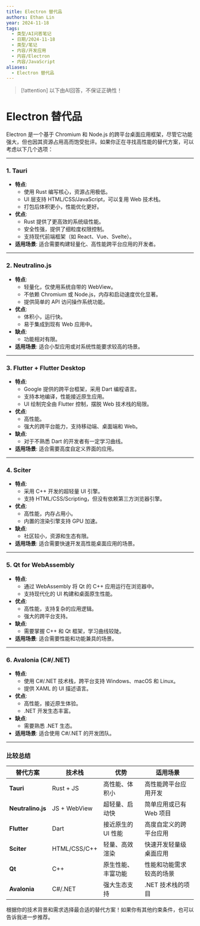 ```yaml
---
title: Electron 替代品
authors: Ethan Lin
year: 2024-11-18
tags:
  - 类型/AI问答笔记
  - 日期/2024-11-18
  - 类型/笔记
  - 内容/开发应用
  - 内容/Electron
  - 内容/JavaScript
aliases:
  - Electron 替代品
---
```







> [!attention]
> 以下由AI回答，不保证正确性！








# Electron 替代品


Electron 是一个基于 Chromium 和 Node.js 的跨平台桌面应用框架，尽管它功能强大，但也因其资源占用高而饱受批评。如果你正在寻找高性能的替代方案，可以考虑以下几个选项：

---

### 1. **Tauri**
- **特点**:
  - 使用 Rust 编写核心，资源占用极低。
  - UI 层支持 HTML/CSS/JavaScript，可以复用 Web 技术栈。
  - 打包后体积更小，性能优化更好。
- **优点**:
  - Rust 提供了更高效的系统级性能。
  - 安全性强，提供了细粒度权限控制。
  - 支持现代前端框架（如 React、Vue、Svelte）。
- **适用场景**: 适合需要构建轻量化、高性能跨平台应用的开发者。

---

### 2. **Neutralino.js**
- **特点**:
  - 轻量化，仅使用系统自带的 WebView。
  - 不依赖 Chromium 或 Node.js，内存和启动速度优化显著。
  - 提供简单的 API 访问操作系统功能。
- **优点**:
  - 体积小，运行快。
  - 易于集成到现有 Web 应用中。
- **缺点**:
  - 功能相对有限。
- **适用场景**: 适合小型应用或对系统性能要求较高的场景。

---

### 3. **Flutter + Flutter Desktop**
- **特点**:
  - Google 提供的跨平台框架，采用 Dart 编程语言。
  - 支持本地编译，性能接近原生应用。
  - UI 绘制完全由 Flutter 控制，摆脱 Web 技术栈的局限。
- **优点**:
  - 高性能。
  - 强大的跨平台能力，支持移动端、桌面端和 Web。
- **缺点**:
  - 对于不熟悉 Dart 的开发者有一定学习曲线。
- **适用场景**: 适合需要高度自定义界面的应用。

---

### 4. **Sciter**
- **特点**:
  - 采用 C++ 开发的超轻量 UI 引擎。
  - 支持 HTML/CSS/Scripting，但没有依赖第三方浏览器引擎。
- **优点**:
  - 高性能，内存占用小。
  - 内置的渲染引擎支持 GPU 加速。
- **缺点**:
  - 社区较小，资源和生态有限。
- **适用场景**: 适合需要快速开发高性能桌面应用的场景。

---

### 5. **Qt for WebAssembly**
- **特点**:
  - 通过 WebAssembly 将 Qt 的 C++ 应用运行在浏览器中。
  - 支持现代化的 UI 构建和桌面原生性能。
- **优点**:
  - 高性能，支持复杂的应用逻辑。
  - 强大的跨平台支持。
- **缺点**:
  - 需要掌握 C++ 和 Qt 框架，学习曲线较陡。
- **适用场景**: 适合需要性能和功能兼具的场景。

---

### 6. **Avalonia (C#/.NET)**
- **特点**:
  - 使用 C#/.NET 技术栈，跨平台支持 Windows、macOS 和 Linux。
  - 提供 XAML 的 UI 描述语言。
- **优点**:
  - 高性能，接近原生体验。
  - .NET 开发生态丰富。
- **缺点**:
  - 需要熟悉 .NET 生态。
- **适用场景**: 适合使用 C#/.NET 的开发团队。

---

### 比较总结

| 替代方案         | 技术栈         | 优势                   | 适用场景                     |
|------------------|---------------|------------------------|-----------------------------|
| **Tauri**        | Rust + JS     | 高性能、体积小         | 高性能跨平台应用开发         |
| **Neutralino.js**| JS + WebView  | 超轻量、启动快         | 简单应用或已有 Web 项目      |
| **Flutter**      | Dart          | 接近原生的 UI 性能     | 高度自定义的跨平台应用       |
| **Sciter**       | HTML/CSS/C++  | 轻量、高效渲染         | 快速开发轻量级桌面应用       |
| **Qt**           | C++           | 原生性能、丰富功能     | 性能和功能需求较高的场景     |
| **Avalonia**     | C#/.NET       | 强大生态支持           | .NET 技术栈的项目           |

根据你的技术背景和需求选择最合适的替代方案！如果你有其他约束条件，也可以告诉我进一步推荐。
